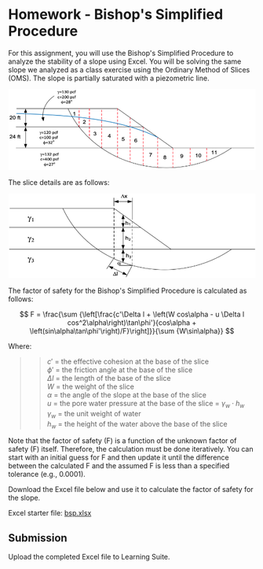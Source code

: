 # Homework - Bishop's Simplified Procedure

For this assignment, you will use the Bishop's Simplified Procedure to analyze the stability of a slope using Excel. You will be solving the same slope we analyzed as a class exercise using the Ordinary Method of Slices (OMS). The slope is partially saturated with a piezometric line.

![oms1.png](oms1.png)

The slice details are as follows:

![oms2.png](oms2.png)

The factor of safety for the Bishop's Simplified Procedure is calculated as follows:

$$
F = \frac{\sum {\left[\frac{c'\Delta l + \left(W cos\alpha - u \Delta l cos^2\alpha\right)\tan\phi'}{cos\alpha + \left(sin\alpha\tan\phi'\right)/F}\right]}}{\sum {W\sin\alpha}}
$$

Where:

>>$c'$ = the effective cohesion at the base of the slice<br>
$\phi'$ = the friction angle at the base of the slice<br>
$\Delta l$ = the length of the base of the slice<br>
$W$ = the weight of the slice<br>
$\alpha$ = the angle of the slope at the base of the slice<br>
$u$ = the pore water pressure at the base of the slice = $\gamma_w \cdot h_w$<br>
$\gamma_w$ = the unit weight of water<br>
$h_w$ = the height of the water above the base of the slice

Note that the factor of safety (F) is a function of the unknown factor of safety (F) itself. Therefore, the calculation must be done iteratively. You can start with an initial guess for F and then update it until the difference between the calculated F and the assumed F is less than a specified tolerance (e.g., 0.0001).

Download the Excel file below and use it to calculate the factor of safety for the slope.

Excel starter file: [bsp.xlsx](bsp.xlsx)

## Submission

Upload the completed Excel file to Learning Suite.

